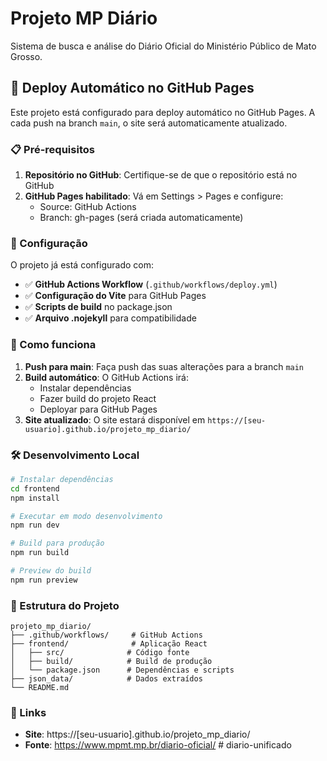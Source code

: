 # Projeto MP Diário

Sistema de busca e análise do Diário Oficial do Ministério Público de Mato Grosso.

## 🚀 Deploy Automático no GitHub Pages

Este projeto está configurado para deploy automático no GitHub Pages. A cada push na branch `main`, o site será automaticamente atualizado.

### 📋 Pré-requisitos

1. **Repositório no GitHub**: Certifique-se de que o repositório está no GitHub
2. **GitHub Pages habilitado**: Vá em Settings > Pages e configure:
   - Source: GitHub Actions
   - Branch: gh-pages (será criada automaticamente)

### 🔧 Configuração

O projeto já está configurado com:

- ✅ **GitHub Actions Workflow** (`.github/workflows/deploy.yml`)
- ✅ **Configuração do Vite** para GitHub Pages
- ✅ **Scripts de build** no package.json
- ✅ **Arquivo .nojekyll** para compatibilidade

### 🚀 Como funciona

1. **Push para main**: Faça push das suas alterações para a branch `main`
2. **Build automático**: O GitHub Actions irá:
   - Instalar dependências
   - Fazer build do projeto React
   - Deployar para GitHub Pages
3. **Site atualizado**: O site estará disponível em `https://[seu-usuario].github.io/projeto_mp_diario/`

### 🛠️ Desenvolvimento Local

```bash
# Instalar dependências
cd frontend
npm install

# Executar em modo desenvolvimento
npm run dev

# Build para produção
npm run build

# Preview do build
npm run preview
```

### 📁 Estrutura do Projeto

```
projeto_mp_diario/
├── .github/workflows/     # GitHub Actions
├── frontend/              # Aplicação React
│   ├── src/              # Código fonte
│   ├── build/            # Build de produção
│   └── package.json      # Dependências e scripts
├── json_data/            # Dados extraídos
└── README.md
```

### 🔗 Links

- **Site**: https://[seu-usuario].github.io/projeto_mp_diario/
- **Fonte**: https://www.mpmt.mp.br/diario-oficial/
#   d i a r i o - u n i f i c a d o  
 